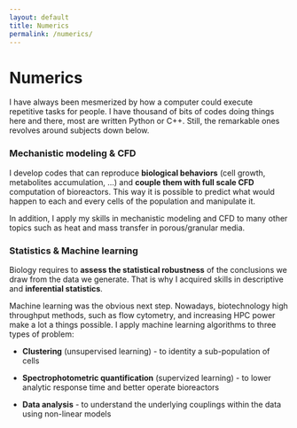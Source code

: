 ```yaml
---
layout: default
title: Numerics
permalink: /numerics/
---
```

# Numerics

I have always been mesmerized by how a computer could execute repetitive tasks for people.
I have thousand of bits of codes doing things here and there, most are written Python or C++. Still, the remarkable ones revolves around
subjects down below. 

### Mechanistic modeling & CFD

I develop codes that can reproduce **biological behaviors** (cell growth, metabolites accumulation, ...) and **couple them with full scale CFD** computation of bioreactors. This way it is possible to predict what would happen 
to each and every cells of the population and manipulate it. 

In addition, I apply my skills in mechanistic modeling and CFD to many other topics such as heat and mass transfer in porous/granular media.

### Statistics & Machine learning

Biology requires to **assess the statistical robustness** of the conclusions we draw from the 
data we generate. That is why I acquired skills in descriptive and **inferential statistics**. 

Machine learning was the obvious next step. Nowadays, biotechnology high throughput methods,
such as flow cytometry, and increasing HPC power make a lot a things possible. I apply machine learning
algorithms to three types of problem: 

* **Clustering** (unsupervised learning) - to identity a sub-population of cells

* **Spectrophotometric quantification** (supervized learning) - to lower analytic response time and better operate bioreactors

* **Data analysis** - to understand the underlying couplings within the data using non-linear models
